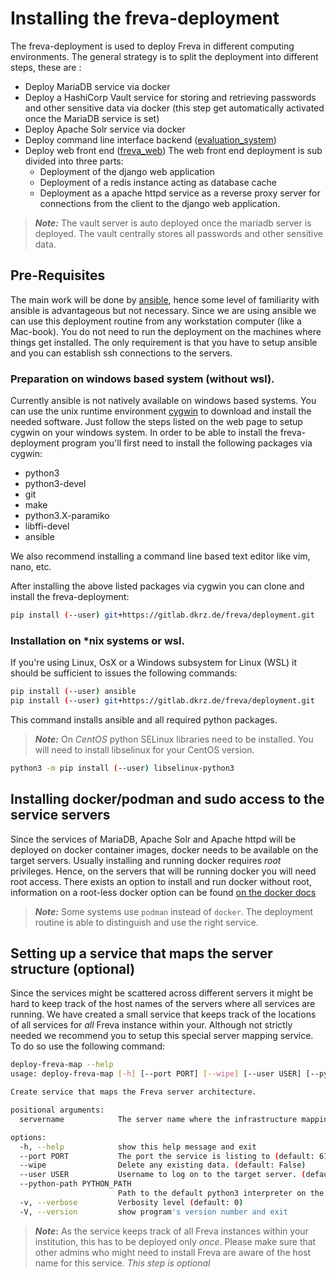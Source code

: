 # Installing the freva-deployment

The freva-deployment is used to deploy Freva in different computing environments.
The general strategy is to split the deployment into different steps, these are :
- Deploy MariaDB service via docker
- Deploy a HashiCorp Vault service for storing and retrieving passwords and other sensitive data via docker (this step get automatically activated once the MariaDB service is set)
- Deploy Apache Solr service via docker
- Deploy command line interface backend ([evaluation_system](https://gitlab.dkrz.de/freva/evaluation_system))
- Deploy web front end ([freva_web](https://gitlab.dkrz.de/freva/freva_web))
  The web front end deployment is sub divided into three parts:
    - Deployment of the django web application
    - Deployment of a redis instance acting as database cache
    - Deployment as a apache httpd service as a reverse proxy server for connections
      from the client to the django web application.

> **_Note:_** The vault server is auto deployed once the mariadb server is deployed.
The vault centrally stores all passwords and other sensitive data.

## Pre-Requisites
The main work will be done by [ansible](https://docs.ansible.com/ansible/latest/index.html),
hence some level of familiarity with ansible is advantageous but not necessary.
Since we are using ansible we can use this deployment routine from any workstation
computer (like a Mac-book). You do not need to run the deployment on the
machines where things get installed. The only requirement is that you have to
setup ansible and you can establish ssh connections to the servers.
### Preparation on windows based system (without wsl).
Currently ansible is not natively available on windows based systems. You can use the
unix runtime environment [cygwin](https://www.cygwin.com) to download and install the
needed software. Just follow the steps listed on the web page to setup
cygwin on your windows system. In order to be able to install the freva-deployment
program you'll first need to install the following packages via cygwin:

- python3
- python3-devel
- git
- make
- python3.X-paramiko
- libffi-devel
- ansible

We also recommend installing a command line based text editor like vim, nano, etc.

After installing the above listed packages via cygwin you can clone and install the freva-deployment:

```bash
pip install (--user) git+https://gitlab.dkrz.de/freva/deployment.git
```
### Installation on \*nix systems or wsl.
If you're using Linux, OsX or a Windows subsystem for Linux (WSL) it should be
sufficient to issues the following commands:

```bash
pip install (--user) ansible
pip install (--user) git+https://gitlab.dkrz.de/freva/deployment.git
```

This command installs ansible and all required python packages.
> **_Note:_** On *CentOS* python SELinux libraries need to be installed.
You will need to install libselinux for your CentOS version.

```bash
python3 -m pip install (--user) libselinux-python3
```
## Installing docker/podman and sudo access to the service servers
Since the services of MariaDB, Apache Solr and Apache httpd will be deployed on
docker container images, docker needs to be available on the target servers.
Usually installing and running docker requires *root* privileges.
Hence, on the servers that will be running docker you will need root access.
There exists an option to install and run docker without root,
information on a root-less docker option
can be found [on the docker docs](https://docs.docker.com/engine/security/rootless/)
> **_Note:_** Some systems use `podman` instead of `docker`. The deployment
routine is able to distinguish and use the right service.

## Setting up a service that maps the server structure (optional)
Since the services might be scattered across different servers it might be hard
to keep track of the host names of the servers where all services are running.
We have created a small service that keeps track of the locations of all services
for *all* Freva instance within your.
Although not strictly needed we recommend you to setup this special server
mapping service. To do so use the following command:

```bash
deploy-freva-map --help
usage: deploy-freva-map [-h] [--port PORT] [--wipe] [--user USER] [--python-path PYTHON_PATH] [-v] [-V] servername

Create service that maps the Freva server architecture.

positional arguments:
  servername            The server name where the infrastructure mapping service is deployed

options:
  -h, --help            show this help message and exit
  --port PORT           The port the service is listing to (default: 6111)
  --wipe                Delete any existing data. (default: False)
  --user USER           Username to log on to the target server. (default: None)
  --python-path PYTHON_PATH
                        Path to the default python3 interpreter on the target machine. (default: /usr/bin/python)
  -v, --verbose         Verbosity level (default: 0)
  -V, --version         show program's version number and exit
```
> **_Note_:** As the service keeps track of all Freva instances within your
institution, this has to be deployed only *once*. Please make sure that other
admins who might need to install Freva are aware of the host name for this service.
*This step is optional*
